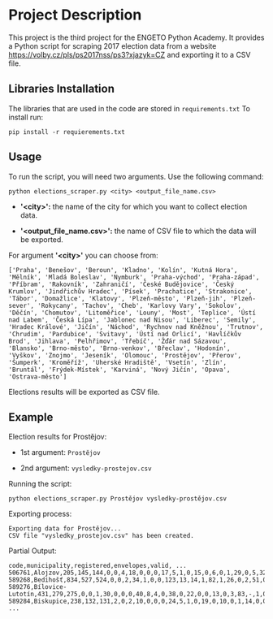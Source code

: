 # Project Description
This project is the third project for the ENGETO Python Academy. It provides a Python script for scraping 2017 election data from a website https://volby.cz/pls/ps2017nss/ps3?xjazyk=CZ and exporting it to a CSV file.

## Libraries Installation
The libraries that are used in the code are stored in `requirements.txt` To install run:
```
pip install -r requierements.txt
```
## Usage
To run the script, you will need two arguments. Use the following command:
```
python elections_scraper.py <city> <output_file_name.csv>
```
- **'\<city\>':** the name of the city for which you want to collect election data.

- **'<output_file_name.csv>':** the name of CSV file to which the data will be exported.

For argument **'\<city\>'** you can choose from:
```
['Praha', 'Benešov', 'Beroun', 'Kladno', 'Kolín', 'Kutná Hora', 'Mělník', 'Mladá Boleslav', 'Nymburk', 'Praha-východ', 'Praha-západ', 'Příbram', 'Rakovník', 'Zahraničí', 'České Budějovice', 'Český Krumlov', 'Jindřichův Hradec', 'Písek', 'Prachatice', 'Strakonice', 'Tábor', 'Domažlice', 'Klatovy', 'Plzeň-město', 'Plzeň-jih', 'Plzeň-sever', 'Rokycany', 'Tachov', 'Cheb', 'Karlovy Vary', 'Sokolov', 'Děčín', 'Chomutov', 'Litoměřice', 'Louny', 'Most', 'Teplice', 'Ústí nad Labem', 'Česká Lípa', 'Jablonec nad Nisou', 'Liberec', 'Semily', 'Hradec Králové', 'Jičín', 'Náchod', 'Rychnov nad Kněžnou', 'Trutnov', 'Chrudim', 'Pardubice', 'Svitavy', 'Ústí nad Orlicí', 'Havlíčkův Brod', 'Jihlava', 'Pelhřimov', 'Třebíč', 'Žďár nad Sázavou', 'Blansko', 'Brno-město', 'Brno-venkov', 'Břeclav', 'Hodonín', 'Vyškov', 'Znojmo', 'Jeseník', 'Olomouc', 'Prostějov', 'Přerov', 'Šumperk', 'Kroměříž', 'Uherské Hradiště', 'Vsetín', 'Zlín', 'Bruntál', 'Frýdek-Místek', 'Karviná', 'Nový Jičín', 'Opava', 'Ostrava-město']
```

Elections results will be exported as CSV file.

## Example
Election results for Prostějov:
  
- 1st argument: `Prostějov`
  
- 2nd argument: `vysledky-prostejov.csv`

Running the script:
```
python elections_scraper.py Prostějov vysledky-prostějov.csv
```
Exporting process:
```
Exporting data for Prostějov...
CSV file "vysledky_prostejov.csv" has been created.
```
Partial Output:
```
code,municipality,registered,envelopes,valid, ...
506761,Alojzov,205,145,144,0,0,4,18,0,0,0,17,5,1,0,15,0,6,0,1,29,0,5,32,-,1,0,9,0,1
589268,Bedihošť,834,527,524,0,0,2,34,1,0,0,123,13,14,1,82,1,26,0,2,51,0,6,140,-,0,0,28,0,0
589276,Bílovice-Lutotín,431,279,275,0,0,1,30,0,0,0,40,8,4,0,38,0,22,0,0,13,0,3,83,-,1,0,32,0,0
589284,Biskupice,238,132,131,2,0,2,10,0,0,0,24,5,1,0,19,0,10,0,1,14,0,0,34,-,0,0,9,0,0
...
```
